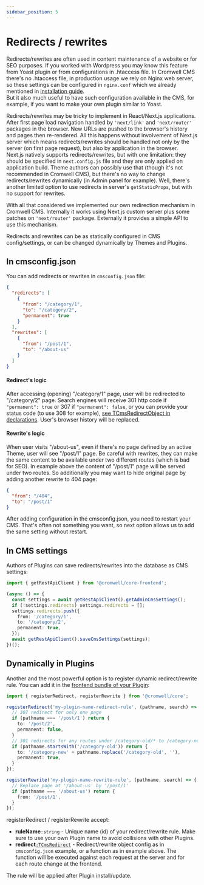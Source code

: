 ```yaml
---
sidebar_position: 5
---
```


# Redirects / rewrites

Redirects/rewrites are often used in content maintenance of a website or for SEO purposes. If you worked with Wordpress you may know this feature from Yoast plugin or from configurations in .htaccess file. In Cromwell CMS there's no .htaccess file, in production usage we rely on Nginx web server, so these settings can be configured in `nginx.conf` which we already mentioned in [installation guide](../overview/installation).  
But it also much useful to have such configuration available in the CMS, for example, if you want to make your own plugin similar to Yoast.

Redirects/rewrites may be tricky to implement in React/Next.js applications. After first page load navigation handled by `'next/link'` and `'next/router'` packages in the browser. New URLs are pushed to the browser's history and pages then re-rendered. All this happens without involvement of Next.js server which means redirects/rewrites should be handled not only by the server (on first page request), but also by application in the browser.   
Next.js natively supports redirects/rewrites, but with one limitation: they should be specified in `next.config.js` file and they are only applied on application build. Theme authors can possibly use that (though it's not recommended in Cromwell CMS), but there's no way to change redirects/rewrites dynamically (in Admin panel for example). Well, there's another limited option to use redirects in server's `getStaticProps`, but with no support for rewrites.  

With all that considered we implemented our own redirection mechanism in Cromwell CMS. Internally it works using Next.js custom server plus some patches on `'next/router'` package. Externally it provides a simple API to use this mechanism.  

Redirects and rewrites can be as statically configured in CMS config/settings, or can be changed dynamically by Themes and Plugins.

## In cmsconfig.json

You can add redirects or rewrites in `cmsconfig.json` file: 
```json title="cmsconfig.json"
{
  "redirects": [
    {
      "from": "/category/1",
      "to": "/category/2",
      "permanent": true
    }
  ],
  "rewrites": [
    {
      "from": "/post/1",
      "to": "/about-us"
    }
  ]
}
```

#### Redirect's logic
After accessing (opening) "/category/1" page, user will be redirected to "/category/2" page. Search engines will receive 301 http code if `"permanent": true` or 307 if `"permanent": false`, or you can provide your status code (to use 308 for example), [see TCmsRedirectObject in declarations](../api/modules/common.md#tcmsredirectobject). User's browser history will be replaced.  

#### Rewrite's logic
When user visits "/about-us", even if there's no page defined by an active Theme, user will see "/post/1" page. Be careful with rewrites, they can make the same content to be available under two different routes (which is bad for SEO). In example above the content of "/post/1" page will be served under two routes. So additionally you may want to hide original page by adding another rewrite to 404 page:  
```json
{
  "from": "/404",
  "to": "/post/1"
}
```

After adding configuration in the cmsconfig.json, you need to restart your CMS. That's often not something you want, so next option allows us to add the same setting without restart.

## In CMS settings

Authors of Plugins can save redirects/rewrites into the database as CMS settings:
```ts
import { getRestApiClient } from '@cromwell/core-frontend';

(async () => {
  const settings = await getRestApiClient().getAdminCmsSettings();
  if (!settings.redirects) settings.redirects = [];
  settings.redirects.push({
    from: '/category/1',
    to: '/category/2',
    permanent: true,
  });
  await getRestApiClient().saveCmsSettings(settings);
})();
```

## Dynamically in Plugins

Another and the most powerful option is to register dynamic redirect/rewrite rule. You can add it in the [frontend bundle of your Plugin](./plugin-development#frontend):
```ts
import { registerRedirect, registerRewrite } from '@cromwell/core';

registerRedirect('my-plugin-name-redirect-rule', (pathname, search) => {
  // 307 redirect for only one page
  if (pathname === '/post/1') return {
    to: '/post/2',
    permanent: false,
  }
  // 301 redirects for any routes under /category-old/* to /category-new/*
  if (pathname.startsWith('/category-old')) return {
    to: '/category-new' + pathname.replace('/category-old', ''),
    permanent: true,
  }
});

registerRewrite('my-plugin-name-rewrite-rule', (pathname, search) => {
  // Replace page at '/about-us' by '/post/1'
  if (pathname === '/about-us') return {
    from: '/post/1',
  }
});
```

registerRedirect / registerRewrite accept:
- **ruleName**`:string` - Unique name (id) of your redirect/rewrite rule. Make sure to use your own Plugin name to avoid collisions with other Plugins.
- **redirect**[`:TCmsRedirect`](../api/modules/common.md#tcmsredirect) - Redirect/rewrite object config as in `cmsconfig.json` example, or a function as in example above. The function will be executed against each request at the server and for each route change at the frontend. 

The rule will be applied after Plugin install/update. 